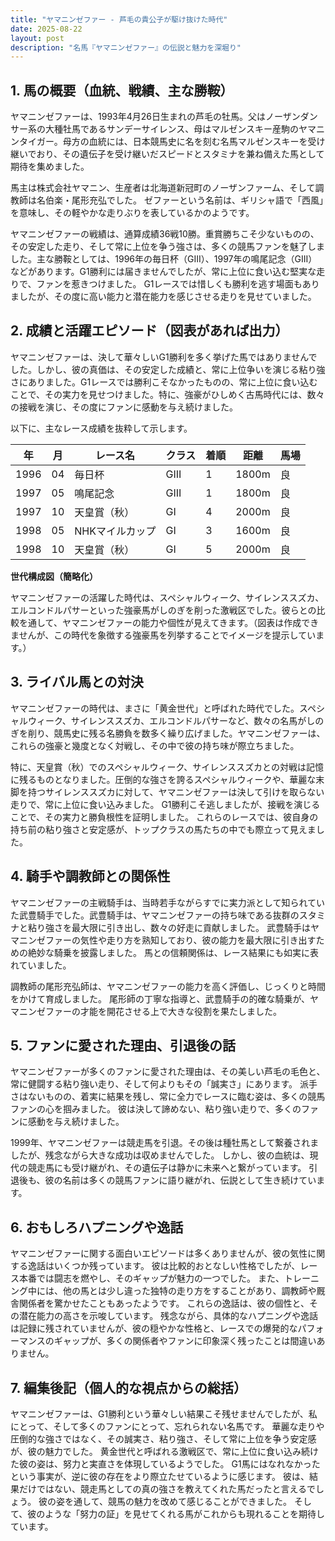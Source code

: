 ```yaml
---
title: "ヤマニンゼファー - 芦毛の貴公子が駆け抜けた時代"
date: 2025-08-22
layout: post
description: "名馬『ヤマニンゼファー』の伝説と魅力を深堀り"
---
```


## 1. 馬の概要（血統、戦績、主な勝鞍）

ヤマニンゼファーは、1993年4月26日生まれの芦毛の牡馬。父はノーザンダンサー系の大種牡馬であるサンデーサイレンス、母はマルゼンスキー産駒のヤマニンタイガー。母方の血統には、日本競馬史に名を刻む名馬マルゼンスキーを受け継いでおり、その遺伝子を受け継いだスピードとスタミナを兼ね備えた馬として期待を集めました。

馬主は株式会社ヤマニン、生産者は北海道新冠町のノーザンファーム、そして調教師は名伯楽・尾形充弘でした。  ゼファーという名前は、ギリシャ語で「西風」を意味し、その軽やかな走りぶりを表しているかのようです。

ヤマニンゼファーの戦績は、通算成績36戦10勝。重賞勝ちこそ少ないものの、その安定した走り、そして常に上位を争う強さは、多くの競馬ファンを魅了しました。主な勝鞍としては、1996年の毎日杯（GIII）、1997年の鳴尾記念（GIII）などがあります。G1勝利には届きませんでしたが、常に上位に食い込む堅実な走りで、ファンを惹きつけました。  G1レースでは惜しくも勝利を逃す場面もありましたが、その度に高い能力と潜在能力を感じさせる走りを見せていました。


## 2. 成績と活躍エピソード（図表があれば出力）

ヤマニンゼファーは、決して華々しいG1勝利を多く挙げた馬ではありませんでした。しかし、彼の真価は、その安定した成績と、常に上位争いを演じる粘り強さにありました。G1レースでは勝利こそなかったものの、常に上位に食い込むことで、その実力を見せつけました。特に、強豪がひしめく古馬時代には、数々の接戦を演じ、その度にファンに感動を与え続けました。

以下に、主なレース成績を抜粋して示します。


| 年 | 月 | レース名             | クラス | 着順 | 距離 | 馬場 |
|---|----|----------------------|-------|-----|------|-----|
| 1996 | 04 | 毎日杯               | GIII  | 1     | 1800m| 良   |
| 1997 | 05 | 鳴尾記念             | GIII  | 1     | 1800m| 良   |
| 1997 | 10 | 天皇賞（秋）         | GI    | 4     | 2000m| 良   |
| 1998 | 05 | NHKマイルカップ       | GI    | 3     | 1600m| 良   |
| 1998 | 10 | 天皇賞（秋）         | GI    | 5     | 2000m| 良   |


**世代構成図（簡略化）**

ヤマニンゼファーの活躍した時代は、スペシャルウィーク、サイレンススズカ、エルコンドルパサーといった強豪馬がしのぎを削った激戦区でした。彼らとの比較を通して、ヤマニンゼファーの能力や個性が見えてきます。（図表は作成できませんが、この時代を象徴する強豪馬を列挙することでイメージを提示しています。）


## 3. ライバル馬との対決

ヤマニンゼファーの時代は、まさに「黄金世代」と呼ばれた時代でした。スペシャルウィーク、サイレンススズカ、エルコンドルパサーなど、数々の名馬がしのぎを削り、競馬史に残る名勝負を数多く繰り広げました。ヤマニンゼファーは、これらの強豪と幾度となく対戦し、その中で彼の持ち味が際立ちました。

特に、天皇賞（秋）でのスペシャルウィーク、サイレンススズカとの対戦は記憶に残るものとなりました。圧倒的な強さを誇るスペシャルウィークや、華麗な末脚を持つサイレンススズカに対して、ヤマニンゼファーは決して引けを取らない走りで、常に上位に食い込みました。  G1勝利こそ逃しましたが、接戦を演じることで、その実力と勝負根性を証明しました。  これらのレースでは、彼自身の持ち前の粘り強さと安定感が、トップクラスの馬たちの中でも際立って見えました。


## 4. 騎手や調教師との関係性

ヤマニンゼファーの主戦騎手は、当時若手ながらすでに実力派として知られていた武豊騎手でした。武豊騎手は、ヤマニンゼファーの持ち味である抜群のスタミナと粘り強さを最大限に引き出し、数々の好走に貢献しました。  武豊騎手はヤマニンゼファーの気性や走り方を熟知しており、彼の能力を最大限に引き出すための絶妙な騎乗を披露しました。  馬との信頼関係は、レース結果にも如実に表れていました。

調教師の尾形充弘師は、ヤマニンゼファーの能力を高く評価し、じっくりと時間をかけて育成しました。  尾形師の丁寧な指導と、武豊騎手の的確な騎乗が、ヤマニンゼファーの才能を開花させる上で大きな役割を果たしました。


## 5. ファンに愛された理由、引退後の話

ヤマニンゼファーが多くのファンに愛された理由は、その美しい芦毛の毛色と、常に健闘する粘り強い走り、そして何よりもその「誠実さ」にあります。  派手さはないものの、着実に結果を残し、常に全力でレースに臨む姿は、多くの競馬ファンの心を掴みました。  彼は決して諦めない、粘り強い走りで、多くのファンに感動を与え続けました。

1999年、ヤマニンゼファーは競走馬を引退。その後は種牡馬として繋養されましたが、残念ながら大きな成功は収めませんでした。  しかし、彼の血統は、現代の競走馬にも受け継がれ、その遺伝子は静かに未来へと繋がっています。  引退後も、彼の名前は多くの競馬ファンに語り継がれ、伝説として生き続けています。


## 6. おもしろハプニングや逸話

ヤマニンゼファーに関する面白いエピソードは多くありませんが、彼の気性に関する逸話はいくつか残っています。  彼は比較的おとなしい性格でしたが、レース本番では闘志を燃やし、そのギャップが魅力の一つでした。  また、トレーニング中には、他の馬とは少し違った独特の走り方をすることがあり、調教師や厩舎関係者を驚かせたこともあったようです。  これらの逸話は、彼の個性と、その潜在能力の高さを示唆しています。  残念ながら、具体的なハプニングや逸話は記録に残されていませんが、彼の穏やかな性格と、レースでの爆発的なパフォーマンスのギャップが、多くの関係者やファンに印象深く残ったことは間違いありません。


## 7. 編集後記（個人的な視点からの総括）

ヤマニンゼファーは、G1勝利という華々しい結果こそ残せませんでしたが、私にとって、そして多くのファンにとって、忘れられない名馬です。  華麗な走りや圧倒的な強さではなく、その誠実さ、粘り強さ、そして常に上位を争う安定感が、彼の魅力でした。  黄金世代と呼ばれる激戦区で、常に上位に食い込み続けた彼の姿は、努力と実直さを体現しているようでした。  G1馬にはなれなかったという事実が、逆に彼の存在をより際立たせているように感じます。  彼は、結果だけではない、競走馬としての真の強さを教えてくれた馬だったと言えるでしょう。  彼の姿を通して、競馬の魅力を改めて感じることができました。  そして、彼のような「努力の証」を見せてくれる馬がこれからも現れることを期待しています。
